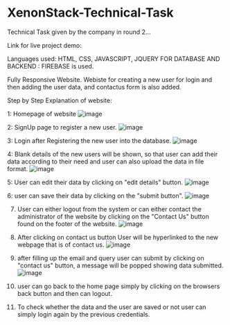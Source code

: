 # XenonStack-Technical-Task

Technical Task given by the company in round 2...

Link for live project demo:

Languages used: HTML, CSS, JAVASCRIPT, JQUERY
FOR DATABASE AND BACKEND : FIREBASE  is used.

Fully Responsive Website.
Webiste for creating a new user for login and then adding the user data, and contactus form is also added.


Step by Step Explanation of website:

1:  Homepage of website
![image](https://user-images.githubusercontent.com/91240645/196815076-0847c29c-5f2c-43c9-92f8-775a93da1981.png)


2: SignUp page to register a new user.
![image](https://user-images.githubusercontent.com/91240645/196815312-33ae75f6-969b-4029-8429-cbe57e2d8f02.png)

3: Login after Registering the new user into the database.
![image](https://user-images.githubusercontent.com/91240645/196815567-9c9d35b1-0a66-481e-9fe2-3904b81cc82f.png)


4: Blank details of the new users will be shown, so that user can add their data according to their need and user can also upload the data in file format.
![image](https://user-images.githubusercontent.com/91240645/196817432-f07cefb7-08d9-46a5-b1d9-3209b1fae593.png)




5: User can edit their data by clicking on "edit details" button.
![image](https://user-images.githubusercontent.com/91240645/196815814-778f0e09-39ce-4fbf-8494-a8f35da1431b.png)

6: user can save their data by clicking on the "submit button".
![image](https://user-images.githubusercontent.com/91240645/196816387-a168d5c7-6920-4f1a-85dd-3ac876a865f6.png)


7. User can either logout from the system or can either contact the administrator of the website by clicking on the "Contact Us" button found on the footer of the website.
![image](https://user-images.githubusercontent.com/91240645/196816151-bfa07115-0bbc-4b80-b9af-2aff49519279.png)

8. After clicking on contact us button User will be hyperlinked to the new webpage that is of contact us.
![image](https://user-images.githubusercontent.com/91240645/196816684-08f38fb2-8931-4fd7-841b-76d2f751cb76.png)


9. after filling up the email and query user can submit by clicking on "contact us" button, a message will be popped showing data submitted.
![image](https://user-images.githubusercontent.com/91240645/196816952-6e06a313-603c-4e96-94d7-405ec68c99d2.png)

10. user can go back to the home page simply by clicking on the browsers back button  and then can logout.


11. To check whether the data and the user are saved or not user can simply login again by the previous credentials.

